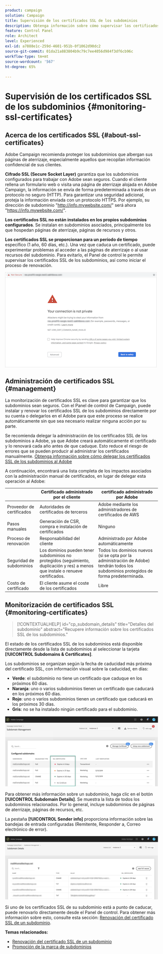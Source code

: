 ```yaml
---
product: campaign
solution: Campaign
title: Supervisión de los certificados SSL de los subdominios
description: Obtenga información sobre cómo supervisar los certificados SSL de los subdominios
feature: Control Panel
role: Architect
level: Experienced
exl-id: a7888e1c-259d-4601-951b-0f1062d90dc2
source-git-commit: 01da21a883804b9c79c7ee4056d984f3df6cb96c
workflow-type: tm+mt
source-wordcount: '567'
ht-degree: 65%

---
```


# Supervisión de los certificados SSL de los subdominios {#monitoring-ssl-certificates}

## Acerca de los certificados SSL {#about-ssl-certificates}

Adobe Campaign recomienda proteger los subdominios que albergan sus páginas de aterrizaje, especialmente aquellos que recopilan información confidencial de sus clientes.

**Cifrado SSL (Secure Socket Layer)** garantiza que los subdominios configurados para trabajar con Adobe sean seguros. Cuando el cliente rellena un formulario web o visita una página de aterrizaje alojada en Adobe Campaign, la información se envía de forma predeterminada a través de un protocolo no seguro (HTTP). Para garantizar una seguridad adicional, proteja la información enviada con un protocolo HTTPS. Por ejemplo, su dirección de subdominio &quot;http://info.mywebsite.com/&quot; será ahora &quot;https://info.mywebsite.com/&quot;.

**Los certificados SSL no están instalados en los propios subdominios configurados**. Se instalan en subdominios asociados, principalmente los que hospedan páginas de aterrizaje, páginas de recursos y otros.

**Los certificados SSL se proporcionan para un período de tiempo** específico (1 año, 60 días, etc.). Una vez que caduca un certificado, puede experimentar problemas al acceder a las páginas de aterrizaje o al usar recursos del subdominio. Para evitarlo, el Panel de control le permite supervisar los certificados SSL de los subdominios, así como iniciar el proceso de renovación.

![](assets/no_certificate.png)

## Administración de certificados SSL {#management}

La monitorización de certificados SSL es clave para garantizar que los subdominios sean seguros. Con el Panel de control de Campaign, puede instalar y renovar los certificados SSL de los subdominios directamente por su cuenta o delegarlos en el Adobe para que este proceso se realice automáticamente sin que sea necesario realizar ninguna acción por su parte.

Se recomienda delegar la administración de los certificados SSL de los subdominios a Adobe, ya que Adobe creará automáticamente el certificado y lo renovará cada año antes de que caduque. Esto reduce el riesgo de errores que se pueden producir al administrar los certificados manualmente. [Obtenga información sobre cómo delegar los certificados SSL de los subdominios al Adobe](delegate-ssl.md)

A continuación, encontrará una lista completa de los impactos asociados con la administración manual de certificados, en lugar de delegar esta operación al Adobe:

|       | Certificado administrado por el cliente | certificado administrado por Adobe |
|  ---  |  ---  |  ---  |
| Proveedor de certificados | Autoridades de certificados de terceros | Adobe mediante los administradores de certificados de AWS |
| Pasos manuales | Generación de CSR, compra e instalación de certificados | Ninguno |
| Proceso de renovación | Responsabilidad del cliente | Administrado por Adobe automáticamente |
| Seguridad de subdominios | Los dominios pueden tener subdominios no protegidos (seguimiento, duplicación y res) a menos que instale o renueve certificados. | Todos los dominios nuevos (si se opta por la administración de Adobe) tendrán todos los subdominios protegidos de forma predeterminada. |
| Costo de certificado | El cliente asume el coste de los certificados | Libre |

## Monitorización de certificados SSL {#monitoring-certificates}

>[!CONTEXTUALHELP]
>id="cp_subdomain_details"
>title="Detalles del subdominio"
>abstract="Recupere información sobre los certificados SSL de los subdominios."

El estado de los certificados SSL de los subdominios está disponible directamente desde la lista de subdominios al seleccionar la tarjeta **[!UICONTROL Subdomains & Certificates]**.

Los subdominios se organizan según la fecha de caducidad más próxima del certificado SSL, con información visual sobre la caducidad, en días:

* **Verde**: el subdominio no tiene un certificado que caduque en los próximos 60 días.
* **Naranja**: uno o varios subdominios tienen un certificado que caducará en los próximos 60 días.
* **Rojo**: uno o varios subdominios tienen un certificado que caducará en los próximos 30 días.
* **Gris**: no se ha instalado ningún certificado para el subdominio.

![](assets/subdomains_list.png)

Para obtener más información sobre un subdominio, haga clic en el botón **[!UICONTROL Subdomain Details]**.
Se muestra la lista de todos los subdominios relacionados. Por lo general, incluye subdominios de páginas de aterrizaje, páginas de recursos, etc.

La pestaña **[!UICONTROL Sender info]** proporciona información sobre las bandejas de entrada configuradas (Remitente, Responder a, Correo electrónico de error).

![](assets/subdomain_details.png)

Si uno de los certificados SSL de su subdominio está a punto de caducar, puede renovarlo directamente desde el Panel de control. Para obtener más información sobre esto, consulte esta sección: [Renovación del certificado SSL de un subdominio](../../subdomains-certificates/using/renewing-subdomain-certificate.md).

**Temas relacionados:**

* [Renovación del certificado SSL de un subdominio](../../subdomains-certificates/using/renewing-subdomain-certificate.md)
* [Promoción de la marca de subdominios](../../subdomains-certificates/using/subdomains-branding.md)
